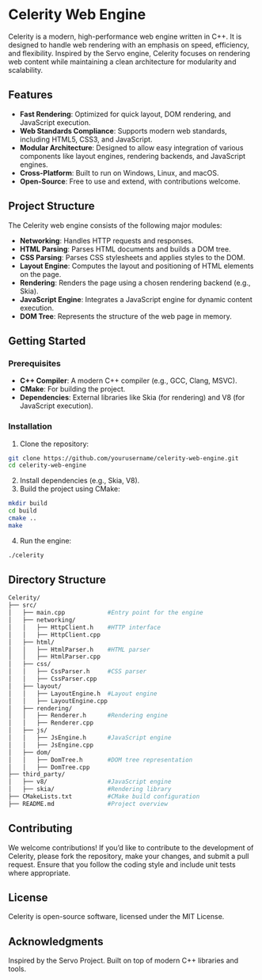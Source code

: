 # Celerity Web Engine

Celerity is a modern, high-performance web engine written in C++. It is designed to handle web rendering with an emphasis on speed, efficiency, and flexibility. Inspired by the Servo engine, Celerity focuses on rendering web content while maintaining a clean architecture for modularity and scalability.

## Features

- **Fast Rendering**: Optimized for quick layout, DOM rendering, and JavaScript execution.
- **Web Standards Compliance**: Supports modern web standards, including HTML5, CSS3, and JavaScript.
- **Modular Architecture**: Designed to allow easy integration of various components like layout engines, rendering backends, and JavaScript engines.
- **Cross-Platform**: Built to run on Windows, Linux, and macOS.
- **Open-Source**: Free to use and extend, with contributions welcome.

## Project Structure

The Celerity web engine consists of the following major modules:

- **Networking**: Handles HTTP requests and responses.  
- **HTML Parsing**: Parses HTML documents and builds a DOM tree.  
- **CSS Parsing**: Parses CSS stylesheets and applies styles to the DOM.  
- **Layout Engine**: Computes the layout and positioning of HTML elements on the page.  
- **Rendering**: Renders the page using a chosen rendering backend (e.g., Skia).  
- **JavaScript Engine**: Integrates a JavaScript engine for dynamic content execution.  
- **DOM Tree**: Represents the structure of the web page in memory.

## Getting Started

### Prerequisites

- **C++ Compiler**: A modern C++ compiler (e.g., GCC, Clang, MSVC).
- **CMake**: For building the project.
- **Dependencies**: External libraries like Skia (for rendering) and V8 (for JavaScript execution).

### Installation

1. Clone the repository:
 ```bash
 git clone https://github.com/yourusername/celerity-web-engine.git
 cd celerity-web-engine
 ```

2. Install dependencies (e.g., Skia, V8).
3. Build the project using CMake:
 ```bash
 mkdir build
 cd build
 cmake ..
 make
```
4. Run the engine:
```bash
./celerity
```

## Directory Structure
```bash
Celerity/
├── src/
│   ├── main.cpp            #Entry point for the engine
│   ├── networking/
│   │   ├── HttpClient.h    #HTTP interface
│   │   ├── HttpClient.cpp
│   ├── html/
│   │   ├── HtmlParser.h    #HTML parser
│   │   ├── HtmlParser.cpp
│   ├── css/
│   │   ├── CssParser.h     #CSS parser
│   │   ├── CssParser.cpp
│   ├── layout/
│   │   ├── LayoutEngine.h  #Layout engine
│   │   ├── LayoutEngine.cpp
│   ├── rendering/
│   │   ├── Renderer.h      #Rendering engine
│   │   ├── Renderer.cpp
│   ├── js/
│   │   ├── JsEngine.h      #JavaScript engine
│   │   ├── JsEngine.cpp
│   ├── dom/
│   │   ├── DomTree.h       #DOM tree representation
│   │   ├── DomTree.cpp
├── third_party/
│   ├── v8/                 #JavaScript engine
│   ├── skia/               #Rendering library
├── CMakeLists.txt          #CMake build configuration
├── README.md               #Project overview
```
## Contributing

We welcome contributions! If you’d like to contribute to the development of Celerity, please fork the repository, make your changes, and submit a pull request. Ensure that you follow the coding style and include unit tests where appropriate.

## License

Celerity is open-source software, licensed under the MIT License.

## Acknowledgments

Inspired by the Servo Project.
Built on top of modern C++ libraries and tools.
